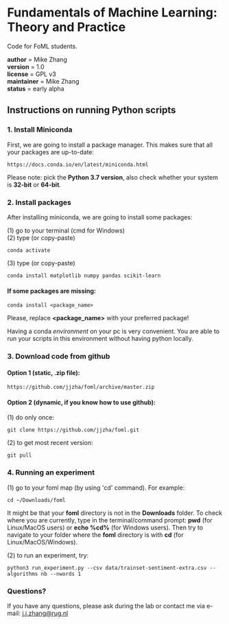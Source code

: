 # Fundamentals of Machine Learning: Theory and Practice

Code for FoML students.

__author__ = Mike Zhang  
__version__ = 1.0  
__license__ = GPL v3  
__maintainer__ = Mike Zhang  
__status__ = early alpha  

## Instructions on running Python scripts
### 1. Install Miniconda

First, we are going to install a package manager. This makes sure that all your packages are up-to-date:

    https://docs.conda.io/en/latest/miniconda.html    
    
Please note: pick the **Python 3.7 version**, also check whether your system is **32-bit** or **64-bit**.  

### 2. Install packages

After installing miniconda, we are going to install some packages:  

(1) go to your terminal (cmd for Windows)  
(2) type (or copy-paste)  

    conda activate  

(3) type (or copy-paste)  

    conda install matplotlib numpy pandas scikit-learn  

#### If some packages are missing:  

    conda install <package_name>  

Please, replace **<package_name>** with your preferred package!  

Having a conda *environment* on your pc is very convenient. You are able to run your scripts in this environment without having python locally.

### 3. Download code from github

#### Option 1 (static, .zip file):  
    https://github.com/jjzha/foml/archive/master.zip  

#### Option 2 (dynamic, if you know how to use github):  
(1) do only once:  

    git clone https://github.com/jjzha/foml.git  

(2) to get most recent version:  

    git pull

### 4. Running an experiment

(1) go to your foml map (by using 'cd' command). For example:  

    cd ~/Downloads/foml
   
It might be that your **foml** directory is not in the **Downloads** folder. To check where you are currently, type in the terminal/command prompt: **pwd** (for Linux/MacOS users) or **echo %cd%** (for Windows users). Then try to navigate to your folder where the **foml** directory is with **cd** (for Linux/MacOS/Windows).

(2) to run an experiment, try:  

    python3 run_experiment.py --csv data/trainset-sentiment-extra.csv --algorithms nb --nwords 1

### Questions?

If you have any questions, please ask during the lab or contact me via e-mail:
    j.j.zhang@rug.nl
